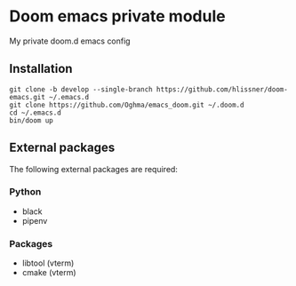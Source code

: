 # Doom emacs private module
My private doom.d emacs config

## Installation
```
git clone -b develop --single-branch https://github.com/hlissner/doom-emacs.git ~/.emacs.d
git clone https://github.com/Oghma/emacs_doom.git ~/.doom.d
cd ~/.emacs.d
bin/doom up
```

## External packages
The following external packages are required:
### Python
- black
- pipenv
### Packages
- libtool (vterm)
- cmake (vterm)
